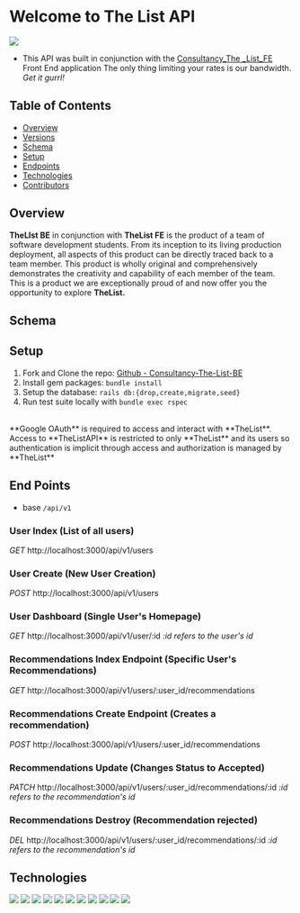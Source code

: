 # Welcome to The List API
![](https://user-images.githubusercontent.com/98491210/181646573-c49f9559-b3e3-426e-b924-65c7ff6783cf.jpeg)
 + This API was built in conjunction with the [Consultancy_The _List_FE](https://github.com/wesatt/consultancy_the_list_fe) Front End application
The only thing limiting your rates is our bandwidth.  *Get it gurrl!*

## Table of Contents
- [Overview](##overview)
- [Versions](##versions)
- [Schema](##schema)
- [Setup](##setup)
- [Endpoints](##endpoints)
- [Technologies](##technologies)
- [Contributors](##contributors)

## Overview

**TheLIst BE** in conjunction with **TheList FE** is the product of a team of software development students. From its inception to its living production deployment, all aspects of this product can be directly traced back to a team member. This product is wholly original and comprehensively demonstrates the creativity and capability of each member of the team. This is a product we are exceptionally proud of and now offer you the opportunity to explore **TheList.**

## Schema

## Setup
1. Fork and Clone the repo: [Github - Consultancy-The-List-BE](https://github.com/CKjolhede/Consultancy_The_List_BE/edit/main/README.md)
2. Install gem packages: `bundle install`
3. Setup the database: `rails db:{drop,create,migrate,seed}`
4. Run test suite locally with `bundle exec rspec`
<br>
**Google OAuth** is required to access and interact with **TheList**. Access to **TheListAPI** is restricted to only **TheList** and its users so authentication is implicit through access and authorization is managed by **TheList**

## End Points
+ base `/api/v1`

 ### User Index (List of all users)
*GET*   http://localhost:3000/api/v1/users
<br>
 ### User Create (New User Creation)
*POST* http://localhost:3000/api/v1/users
<br>
 ### User Dashboard (Single User's Homepage)
*GET* http://localhost:3000/api/v1/user/:id
<i>:id refers to the user's id</i>
<br>
 ### Recommendations Index Endpoint (Specific User's Recommendations)
*GET* http://localhost:3000/api/v1/users/:user_id/recommendations
<br>
 ### Recommendations Create Endpoint (Creates a recommendation)
*POST* http://localhost:3000/api/v1/users/:user_id/recommendations
<br>
 ### Recommendations Update (Changes Status to Accepted)
*PATCH* http://localhost:3000/api/v1/users/:user_id/recommendations/:id
<i>:id refers to the recommendation's id</i>
<br>
 ### Recommendations Destroy (Recommendation rejected)
*DEL* http://localhost:3000/api/v1/users/:user_id/recommendations/:id
<i>:id refers to the recommendation's id</i>
<br>

## Technologies
<img src="https://img.shields.io/badge/Ruby_on_Rails-CC0000?style=for-the-badge&logo=ruby-on-rails&logoColor=white" />
<img src="https://img.shields.io/badge/Postman-FF6C37?style=for-the-badge&logo=postman&logoColor=white" />
<img src="https://img.shields.io/badge/Atom-66595C?style=for-the-badge&logo=Atom&logoColor=white" />
<img src="https://img.shields.io/badge/GitHub_Actions-2088FF?style=for-the-badge&logo=github-actions&logoColor=white" />
<img src="https://user-images.githubusercontent.com/64919819/113648232-81d60d00-9649-11eb-8ea4-0ff5e399afb6.png" />
<img src="https://img.shields.io/badge/Markdown-000000?style=for-the-badge&logo=markdown&logoColor=white" />
<img src="https://img.shields.io/badge/PostgreSQL-316192?style=for-the-badge&logo=postgresql&logoColor=white" />
<img src="https://img.shields.io/badge/circleci-343434?style=for-the-badge&logo=circleci&logoColor=white" />
<img src="https://img.shields.io/badge/Postman-FF6C37?style=for-the-badge&logo=Postman&logoColor=white"/>
<img src="https://user-images.githubusercontent.com/64919819/113648167-6965f280-9649-11eb-8794-0f1082ae8d1c.png" />
<img src="https://img.shields.io/badge/Heroku-430098?style=for-the-badge&logo=heroku&logoColor=white" />
